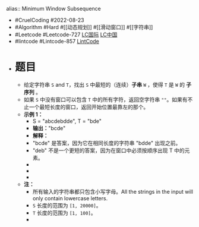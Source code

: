 alias:: Minimum Window Subsequence

- #CruelCoding #2022-08-23
- #Algorithm #Hard #[[动态规划]] #[[滑动窗口]] #[[字符串]]
- #Leetcode #Leetcode-727 [LC国际](https://leetcode.com/problems/minimum-window-subsequence/) [LC中国](https://leetcode.cn/problems/minimum-window-subsequence/)
- #lintcode #Lintcode-857 [LintCode](https://www.lintcode.com/problem/857/)
- # 题目
	- 给定字符串 `S` and `T`，找出 `S` 中最短的（连续）**子串** `W` ，使得 `T` 是 `W` 的 **子序列** 。
	- 如果 `S` 中没有窗口可以包含 `T` 中的所有字符，返回空字符串 `""`。如果有不止一个最短长度的窗口，返回开始位置最靠左的那个。
	- **示例 1：**
		- S = "abcdebdde", T = "bde"
		- **输出：**"bcde"
		- **解释：**
		- "bcde" 是答案，因为它在相同长度的字符串 "bdde" 出现之前。
		- "deb" 不是一个更短的答案，因为在窗口中必须按顺序出现 T 中的元素。
		-
		-
		-
	- **注：**
		- 所有输入的字符串都只包含小写字母。All the strings in the input will only contain lowercase letters.
		- `S` 长度的范围为 `[1, 20000]`。
		- `T` 长度的范围为 `[1, 100]`。
		-